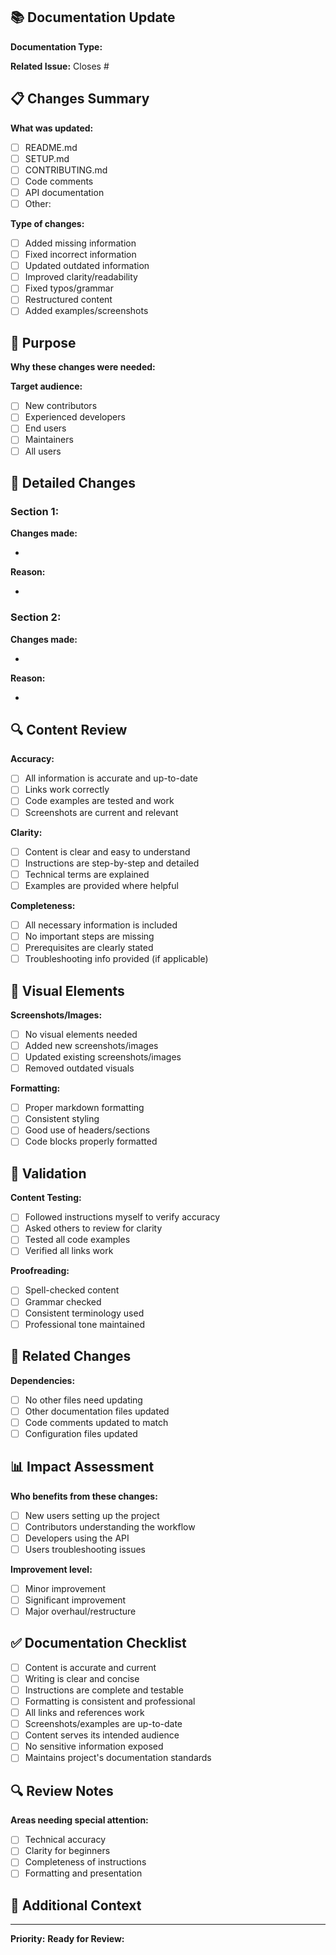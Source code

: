 ## 📚 Documentation Update

**Documentation Type:** <!-- README/SETUP/CONTRIBUTING/Code Comments/API Docs/Other -->

**Related Issue:** Closes #<!-- issue number -->

## 📋 Changes Summary

**What was updated:**

- [ ] README.md
- [ ] SETUP.md
- [ ] CONTRIBUTING.md
- [ ] Code comments
- [ ] API documentation
- [ ] Other: <!-- specify -->

**Type of changes:**

- [ ] Added missing information
- [ ] Fixed incorrect information
- [ ] Updated outdated information
- [ ] Improved clarity/readability
- [ ] Fixed typos/grammar
- [ ] Restructured content
- [ ] Added examples/screenshots

## 🎯 Purpose

**Why these changes were needed:**

<!-- Explain the motivation for the documentation updates -->

**Target audience:**

- [ ] New contributors
- [ ] Experienced developers
- [ ] End users
- [ ] Maintainers
- [ ] All users

## 📝 Detailed Changes

### Section 1: <!-- Section name -->

**Changes made:**

- <!-- List specific changes -->

**Reason:**

- <!-- Why this change was needed -->

### Section 2: <!-- Section name (if applicable) -->

**Changes made:**

- <!-- List specific changes -->

**Reason:**

- <!-- Why this change was needed -->

## 🔍 Content Review

**Accuracy:**

- [ ] All information is accurate and up-to-date
- [ ] Links work correctly
- [ ] Code examples are tested and work
- [ ] Screenshots are current and relevant

**Clarity:**

- [ ] Content is clear and easy to understand
- [ ] Instructions are step-by-step and detailed
- [ ] Technical terms are explained
- [ ] Examples are provided where helpful

**Completeness:**

- [ ] All necessary information is included
- [ ] No important steps are missing
- [ ] Prerequisites are clearly stated
- [ ] Troubleshooting info provided (if applicable)

## 📱 Visual Elements

**Screenshots/Images:**

- [ ] No visual elements needed
- [ ] Added new screenshots/images
- [ ] Updated existing screenshots/images
- [ ] Removed outdated visuals

**Formatting:**

- [ ] Proper markdown formatting
- [ ] Consistent styling
- [ ] Good use of headers/sections
- [ ] Code blocks properly formatted

## 🧪 Validation

**Content Testing:**

- [ ] Followed instructions myself to verify accuracy
- [ ] Asked others to review for clarity
- [ ] Tested all code examples
- [ ] Verified all links work

**Proofreading:**

- [ ] Spell-checked content
- [ ] Grammar checked
- [ ] Consistent terminology used
- [ ] Professional tone maintained

## 🔗 Related Changes

**Dependencies:**

- [ ] No other files need updating
- [ ] Other documentation files updated
- [ ] Code comments updated to match
- [ ] Configuration files updated

## 📊 Impact Assessment

**Who benefits from these changes:**

- [ ] New users setting up the project
- [ ] Contributors understanding the workflow
- [ ] Developers using the API
- [ ] Users troubleshooting issues

**Improvement level:**

- [ ] Minor improvement
- [ ] Significant improvement
- [ ] Major overhaul/restructure

## ✅ Documentation Checklist

- [ ] Content is accurate and current
- [ ] Writing is clear and concise
- [ ] Instructions are complete and testable
- [ ] Formatting is consistent and professional
- [ ] All links and references work
- [ ] Screenshots/examples are up-to-date
- [ ] Content serves its intended audience
- [ ] No sensitive information exposed
- [ ] Maintains project's documentation standards

## 🔍 Review Notes

**Areas needing special attention:**

- [ ] Technical accuracy
- [ ] Clarity for beginners
- [ ] Completeness of instructions
- [ ] Formatting and presentation

## 📝 Additional Context

<!-- Any additional information about these documentation changes -->

---

**Priority:** <!-- Low/Normal/High -->
**Ready for Review:** <!-- Yes/No -->
